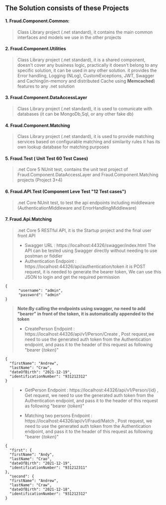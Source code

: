 
## The Solution consists of these Projects

 #### 1. Fraud.Component.Common:
 > Class Library project (.net standard), it contains the main common interfaces and models we use in the other projects
 #### 2. Fraud.Component.Utilities
 > Class Library project (.net standard), it is a shared component, doesn't cover any business logic, practically it doesn't belong to any specific solution, it can be used in any other solution.
it provides the Error handling, Logging (NLog), CustomExceptions, JWT, Swagger and Caching(in-memory and distributed Cache using **Memcached**) features to any .net solution
 #### 3. Fraud.Component.DataAccessLayer
> Class Library project (.net standard), it is used to comunicate with databases (it can be MongoDb,Sql, or any other fake db) 
#### 4. Fraud.Component.Matching
> Class Library project (.net standard), it is used to provide matching services based on configurable matching and similarity rules
it has its own lookup database for matching purposes 

 #### 5. Fraud.Test ( Unit Test 60 Test Cases)
 > .net Core 5 NUnit test, contains the unit test project of Fraud.Component.DataAccessLayer and Fraud.Component.Matching projects (Project 3+4)

#### 6. Fraud.API.Test (Component Leve Test "12 Test cases")
 > .net Core NUnit test, to test the api endpoints including middleware (AuthenticationMiddleware and ErrorHandlingMiddleware)
 
#### 7. Fraud.Api.Matching
> .net Core 5 RESTful API, it is the Startup project and the final user front API
>
> - Swagger URL : https://localhost:44326/swagger/index.html
The API can be tested using Swagger directly without needing to use postman or fiddler 
 > - Authentication Endpoint : https://localhost:44326/api/authentication/token
 it is POST request, it is needed to generate the bearer token, We can use this JSON to login and get the required permission  
```Request Body Example
{
      "username": "admin",
      "password": "admin"
}
```
> **Note:By calling the endpoints using swagger, no need to add "bearer" in front of the token, it is automatically appended to the token**
> - CreatePerson Endpoint : https://localhost:44326/api/v1/Person/Create , Post request,we need to use the generated auth token from the Authentication endpoint, and pass it to the header of this request as following 
   "bearer {*token*}" 
```Request Body example
{
  "firstName": "Andrew",
  "lastName": "Craw",
  "dateOfBirth": "2021-12-19",
  "identificationNumber": "931212312"
}
```
> - GetPerson Endpoint : https://localhost:44326/api/v1/Person/{id} , Get request, we need to use the generated auth token from the Authentication endpoint, and pass it to the header of this request as following 
   "bearer {*token*}" 
>   
> - Matching two persons Endpoint : https://localhost:44326/api/v1/Fraud/Match , Post request, we need to use the generated auth token from the Authentication endpoint, and pass it to the header of this request as following 
   "bearer {*token*}" 
```Request Body Example
{
  "first": {
  "firstName": "Andy",
  "lastName": "Crao",
  "dateOfBirth": "2021-12-19",
  "identificationNumber": "931212311"
},
  "second": {
  "firstName": "Andrew",
  "lastName": "Craw",
  "dateOfBirth": "2021-12-18",
  "identificationNumber": "931212312"
}
```
